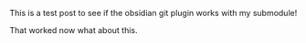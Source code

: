 This is a test post to see if the obsidian git plugin works with my submodule!

That worked now what about this.
